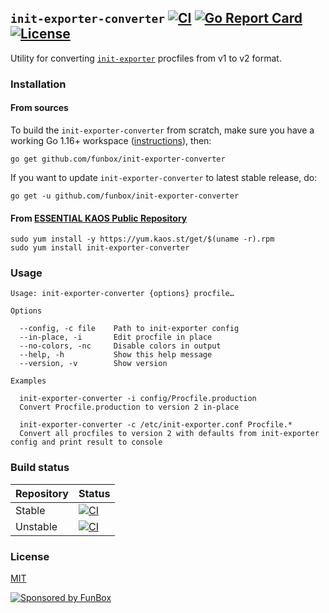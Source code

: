 ## `init-exporter-converter` [![CI](https://github.com/funbox/init-exporter-converter/actions/workflows/ci.yml/badge.svg)](https://github.com/funbox/init-exporter-converter/actions/workflows/ci.yml) [![Go Report Card](https://goreportcard.com/badge/github.com/funbox/init-exporter-converter)](https://goreportcard.com/report/github.com/funbox/init-exporter-converter) [![License](https://gh.kaos.st/mit.svg)](LICENSE)

Utility for converting [`init-exporter`](https://github.com/funbox/init-exporter) procfiles from v1 to v2 format.

### Installation

#### From sources

To build the `init-exporter-converter` from scratch, make sure you have a working Go 1.16+ workspace ([instructions](https://golang.org/doc/install)), then:

```
go get github.com/funbox/init-exporter-converter
```

If you want to update `init-exporter-converter` to latest stable release, do:

```
go get -u github.com/funbox/init-exporter-converter
```

#### From [ESSENTIAL KAOS Public Repository](https://yum.kaos.st)

```
sudo yum install -y https://yum.kaos.st/get/$(uname -r).rpm
sudo yum install init-exporter-converter
```

### Usage

```
Usage: init-exporter-converter {options} procfile…

Options

  --config, -c file    Path to init-exporter config
  --in-place, -i       Edit procfile in place
  --no-colors, -nc     Disable colors in output
  --help, -h           Show this help message
  --version, -v        Show version

Examples

  init-exporter-converter -i config/Procfile.production
  Convert Procfile.production to version 2 in-place

  init-exporter-converter -c /etc/init-exporter.conf Procfile.*
  Convert all procfiles to version 2 with defaults from init-exporter config and print result to console

```

### Build status

| Repository | Status |
|------------|--------|
| Stable | [![CI](https://github.com/funbox/init-exporter-converter/actions/workflows/ci.yml/badge.svg)](https://github.com/funbox/init-exporter-converter/actions/workflows/ci.yml) |
| Unstable | [![CI](https://github.com/funbox/init-exporter-converter/actions/workflows/ci.yml/badge.svg?branch=develop)](https://github.com/funbox/init-exporter-converter/actions/workflows/ci.yml) |

### License

[MIT](LICENSE)

[![Sponsored by FunBox](https://funbox.ru/badges/sponsored_by_funbox_grayscale.svg)](https://funbox.ru)

